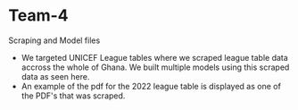 # Team-4
Scraping and Model files

 - We targeted UNICEF League tables where we scraped league table data accross the whole of Ghana. We built multiple models using this scraped data as seen here.
 - An example of the pdf for the 2022 league table is displayed as one of the PDF's that was scraped.
